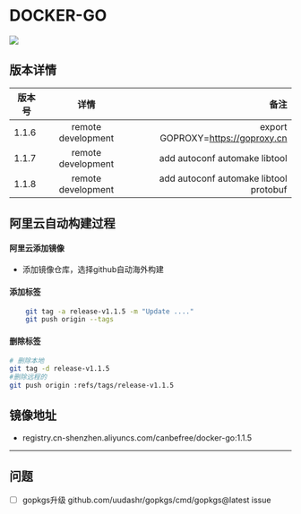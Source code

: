 ﻿# DOCKER-GO

![](https://img.shields.io/static/v1?label=vscode&message=go&color=yellow)

## 版本详情

| 版本号        | 详情         | 备注  |
| ------------- |:-------------:| -----:|
| 1.1.6 | remote development | export GOPROXY=https://goproxy.cn |
| 1.1.7 | remote development | add autoconf automake libtool |
| 1.1.8 | remote development | add autoconf automake libtool  protobuf |

## 阿里云自动构建过程

#### 阿里云添加镜像

- 添加镜像仓库，选择github自动海外构建

#### 添加标签

```bash
    git tag -a release-v1.1.5 -m "Update ...."
    git push origin --tags
```

#### 删除标签

```bash
# 删除本地
git tag -d release-v1.1.5
#删除远程的
git push origin :refs/tags/release-v1.1.5
```

## 镜像地址

- registry.cn-shenzhen.aliyuncs.com/canbefree/docker-go:1.1.5

---

## 问题

- [ ] gopkgs升级 github.com/uudashr/gopkgs/cmd/gopkgs@latest issue